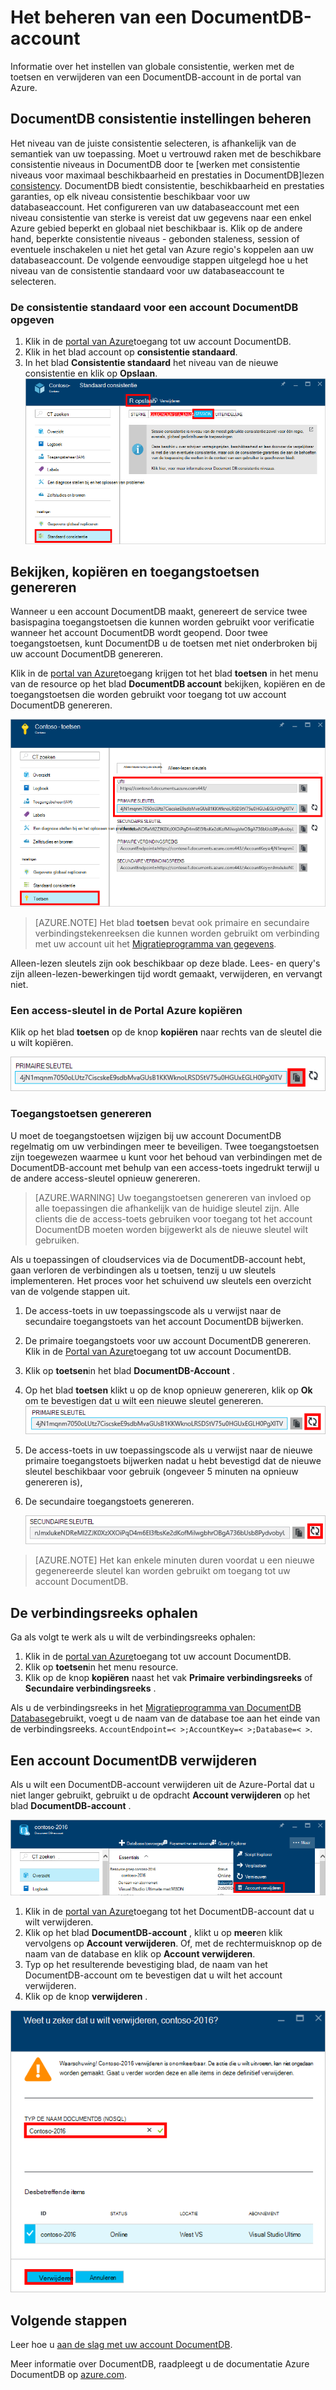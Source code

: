<properties
    pageTitle="Een account DocumentDB via de Portal Azure beheren | Microsoft Azure"
    description="Informatie over het beheren van uw account DocumentDB via de Portal Azure. Zoek een handleiding over het gebruik van de Portal Azure bekijken, kopiëren, verwijderen en toegang tot accounts."
    keywords="Azure-Portal documentdb, azure, Microsoft azure"
    services="documentdb"
    documentationCenter=""
    authors="kirillg"
    manager="jhubbard"
    editor="cgronlun"/>

<tags
    ms.service="documentdb"
    ms.workload="data-services"
    ms.tgt_pltfrm="na"
    ms.devlang="na"
    ms.topic="article"
    ms.date="10/14/2016"
    ms.author="kirillg"/>

# <a name="how-to-manage-a-documentdb-account"></a>Het beheren van een DocumentDB-account

Informatie over het instellen van globale consistentie, werken met de toetsen en verwijderen van een DocumentDB-account in de portal van Azure.

## <a id="consistency"></a>DocumentDB consistentie instellingen beheren

Het niveau van de juiste consistentie selecteren, is afhankelijk van de semantiek van uw toepassing. Moet u vertrouwd raken met de beschikbare consistentie niveaus in DocumentDB door te [werken met consistentie niveaus voor maximaal beschikbaarheid en prestaties in DocumentDB]lezen [consistency]. DocumentDB biedt consistentie, beschikbaarheid en prestaties garanties, op elk niveau consistentie beschikbaar voor uw databaseaccount. Het configureren van uw databaseaccount met een niveau consistentie van sterke is vereist dat uw gegevens naar een enkel Azure gebied beperkt en globaal niet beschikbaar is. Klik op de andere hand, beperkte consistentie niveaus - gebonden staleness, session of eventuele inschakelen u niet het getal van Azure regio's koppelen aan uw databaseaccount. De volgende eenvoudige stappen uitgelegd hoe u het niveau van de consistentie standaard voor uw databaseaccount te selecteren. 

### <a name="to-specify-the-default-consistency-for-a-documentdb-account"></a>De consistentie standaard voor een account DocumentDB opgeven

1. Klik in de [portal van Azure](https://portal.azure.com/)toegang tot uw account DocumentDB.
2. Klik in het blad account op **consistentie standaard**.
3. In het blad **Consistentie standaard** het niveau van de nieuwe consistentie en klik op **Opslaan**.
    ![Standaard consistentie sessie][5]

## <a id="keys"></a>Bekijken, kopiëren en toegangstoetsen genereren
Wanneer u een account DocumentDB maakt, genereert de service twee basispagina toegangstoetsen die kunnen worden gebruikt voor verificatie wanneer het account DocumentDB wordt geopend. Door twee toegangstoetsen, kunt DocumentDB u de toetsen met niet onderbroken bij uw account DocumentDB genereren. 

Klik in de [portal van Azure](https://portal.azure.com/)toegang krijgen tot het blad **toetsen** in het menu van de resource op het blad **DocumentDB account** bekijken, kopiëren en de toegangstoetsen die worden gebruikt voor toegang tot uw account DocumentDB genereren.

![Azure Portal screenshot, toetsen blade](./media/documentdb-manage-account/keys.png)

> [AZURE.NOTE] Het blad **toetsen** bevat ook primaire en secundaire verbindingstekenreeksen die kunnen worden gebruikt om verbinding met uw account uit het [Migratieprogramma van gegevens](documentdb-import-data.md).

Alleen-lezen sleutels zijn ook beschikbaar op deze blade. Lees- en query's zijn alleen-lezen-bewerkingen tijd wordt gemaakt, verwijderen, en vervangt niet.

### <a name="copy-an-access-key-in-the-azure-portal"></a>Een access-sleutel in de Portal Azure kopiëren

Klik op het blad **toetsen** op de knop **kopiëren** naar rechts van de sleutel die u wilt kopiëren.

![Bekijken en kopiëren van een access-sleutel in de Portal Azure toetsen blade](./media/documentdb-manage-account/copykeys.png)

### <a name="regenerate-access-keys"></a>Toegangstoetsen genereren

U moet de toegangstoetsen wijzigen bij uw account DocumentDB regelmatig om uw verbindingen meer te beveiligen. Twee toegangstoetsen zijn toegewezen waarmee u kunt voor het behoud van verbindingen met de DocumentDB-account met behulp van een access-toets ingedrukt terwijl u de andere access-sleutel opnieuw genereren.

> [AZURE.WARNING] Uw toegangstoetsen genereren van invloed op alle toepassingen die afhankelijk van de huidige sleutel zijn. Alle clients die de access-toets gebruiken voor toegang tot het account DocumentDB moeten worden bijgewerkt als de nieuwe sleutel wilt gebruiken.

Als u toepassingen of cloudservices via de DocumentDB-account hebt, gaan verloren de verbindingen als u toetsen, tenzij u uw sleutels implementeren. Het proces voor het schuivend uw sleutels een overzicht van de volgende stappen uit.

1. De access-toets in uw toepassingscode als u verwijst naar de secundaire toegangstoets van het account DocumentDB bijwerken.
2. De primaire toegangstoets voor uw account DocumentDB genereren. Klik in de [Portal van Azure](https://portal.azure.com/)toegang tot uw account DocumentDB.
3. Klik op **toetsen**in het blad **DocumentDB-Account** .
4. Op het blad **toetsen** klikt u op de knop opnieuw genereren, klik op **Ok** om te bevestigen dat u wilt een nieuwe sleutel genereren.
    ![Toegangstoetsen genereren](./media/documentdb-manage-account/regenerate-keys.png)

5. De access-toets in uw toepassingscode als u verwijst naar de nieuwe primaire toegangstoets bijwerken nadat u hebt bevestigd dat de nieuwe sleutel beschikbaar voor gebruik (ongeveer 5 minuten na opnieuw genereren is),
6. De secundaire toegangstoets genereren.

    ![Toegangstoetsen genereren](./media/documentdb-manage-account/regenerate-secondary-key.png)


> [AZURE.NOTE] Het kan enkele minuten duren voordat u een nieuwe gegenereerde sleutel kan worden gebruikt om toegang tot uw account DocumentDB.

## <a name="get-the--connection-string"></a>De verbindingsreeks ophalen

Ga als volgt te werk als u wilt de verbindingsreeks ophalen: 

1. Klik in de [portal van Azure](https://portal.azure.com)toegang tot uw account DocumentDB.
2. Klik op **toetsen**in het menu resource.
3. Klik op de knop **kopiëren** naast het vak **Primaire verbindingsreeks** of **Secundaire verbindingsreeks** . 

Als u de verbindingsreeks in het [Migratieprogramma van DocumentDB Database](documentdb-import-data.md)gebruikt, voegt u de naam van de database toe aan het einde van de verbindingsreeks. `AccountEndpoint=< >;AccountKey=< >;Database=< >`.

## <a id="delete"></a>Een account DocumentDB verwijderen
Als u wilt een DocumentDB-account verwijderen uit de Azure-Portal dat u niet langer gebruikt, gebruikt u de opdracht **Account verwijderen** op het blad **DocumentDB-account** .

![Het verwijderen van een DocumentDB-account in de Portal van Azure](./media/documentdb-manage-account/deleteaccount.png)


1. Klik in de [portal van Azure](https://portal.azure.com/)toegang tot het DocumentDB-account dat u wilt verwijderen.
2. Klik op het blad **DocumentDB-account** , klikt u op **meer**en klik vervolgens op **Account verwijderen**. Of, met de rechtermuisknop op de naam van de database en klik op **Account verwijderen**.
3. Typ op het resulterende bevestiging blad, de naam van het DocumentDB-account om te bevestigen dat u wilt het account verwijderen.
4. Klik op de knop **verwijderen** .

![Het verwijderen van een DocumentDB-account in de Portal van Azure](./media/documentdb-manage-account/delete-account-confirm.png)

## <a id="next"></a>Volgende stappen

Leer hoe u [aan de slag met uw account DocumentDB](http://go.microsoft.com/fwlink/p/?LinkId=402364).

Meer informatie over DocumentDB, raadpleegt u de documentatie Azure DocumentDB op [azure.com](http://go.microsoft.com/fwlink/?LinkID=402319&clcid=0x409).


<!--Image references-->
[1]: ./media/documentdb-manage-account/documentdb_add_region-1.png
[2]: ./media/documentdb-manage-account/documentdb_add_region-2.png
[3]: ./media/documentdb-manage-account/documentdb_change_write_region-1.png
[4]: ./media/documentdb-manage-account/documentdb_change_write_region-2.png
[5]: ./media/documentdb-manage-account/documentdb_change_consistency-1.png
[6]: ./media/documentdb-manage-account/chooseandsaveconsistency.png

<!--Reference style links - using these makes the source content way more readable than using inline links-->
[bcdr]: https://azure.microsoft.com/documentation/articles/best-practices-availability-paired-regions/
[consistency]: https://azure.microsoft.com/documentation/articles/documentdb-consistency-levels/
[azureregions]: https://azure.microsoft.com/en-us/regions/#services
[offers]: https://azure.microsoft.com/en-us/pricing/details/documentdb/
